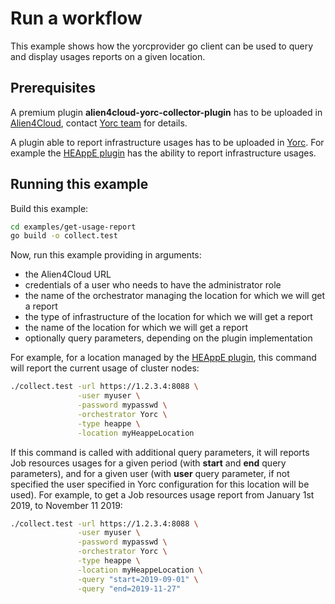 # Run a workflow

This example shows how the yorcprovider go client can be used to query and display
usages reports on a given location.

## Prerequisites

A premium plugin **alien4cloud-yorc-collector-plugin** has to be uploaded in [Alien4Cloud](http://alien4cloud.github.io/#/documentation/2.1.0/user_guide/plugin_management.html),
contact [Yorc team](https://gitter.im/ystia/yorc?source=orgpage) for details.

A plugin able to report infrastructure usages has to be uploaded in [Yorc](https://yorc.readthedocs.io/en/latest/plugins.html).
For example the [HEAppE plugin](https://github.com/laurentganne/yorc-heappe-plugin)
has the ability to report infrastructure usages.

## Running this example

Build this example:

```bash
cd examples/get-usage-report
go build -o collect.test
```

Now, run this example providing in arguments:
* the Alien4Cloud URL
* credentials of a user who needs to have the administrator role
* the name of the orchestrator managing the location for which we will get a report
* the type of infrastructure of the location for which we will get a report
* the name of the location for which we will get a report
* optionally query parameters, depending on the plugin implementation

For example, for a location managed by the [HEAppE plugin](https://github.com/laurentganne/yorc-heappe-plugin),
this command will report the current usage of cluster nodes:

```bash
./collect.test -url https://1.2.3.4:8088 \
               -user myuser \
               -password mypasswd \
               -orchestrator Yorc \
               -type heappe \
               -location myHeappeLocation

```

If this command is called with additional query parameters, it will reports Job resources usages
for a given period (with **start** and **end** query parameters), and for a given user
(with **user** query parameter, if not specified the user specified in Yorc configuration for this location will be used).
For example, to get a Job resources usage report from January 1st 2019, to November 11 2019: 

```bash
./collect.test -url https://1.2.3.4:8088 \
               -user myuser \
               -password mypasswd \
               -orchestrator Yorc \
               -type heappe \
               -location myHeappeLocation \
               -query "start=2019-09-01" \
               -query "end=2019-11-27"
```
